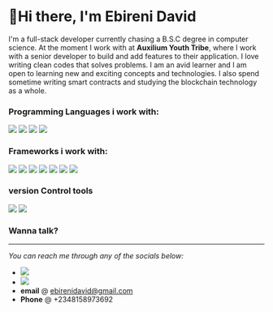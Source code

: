 # 👋Hi there, I'm Ebireni David

I'm a full-stack developer currently chasing a B.S.C degree in computer science. At the moment I work with at **Auxilium Youth Tribe**, where I work with a senior developer to build and add features to their application. I love writing clean codes that solves problems. I am an avid learner and I am open to learning new and exciting concepts and technologies. I also spend sometime writing smart contracts and studying the blockchain technology as a whole.  


### Programming Languages i work with: ### 

<img src="https://img.shields.io/badge/html5-%23E34F26.svg?style=for-the-badge&logo=html5&logoColor=white" />  <img src="https://img.shields.io/badge/javascript-%23323330.svg?style=for-the-badge&logo=javascript&logoColor=%23F7DF1E" />  <img src="https://img.shields.io/badge/ruby-%23CC342D.svg?style=for-the-badge&logo=ruby&logoColor=white" /> <img src="https://img.shields.io/badge/css3-%231572B6.svg?style=for-the-badge&logo=css3&logoColor=white" />

### Frameworks i work with: ### 
 <img src="https://img.shields.io/badge/express.js-%23404d59.svg?style=for-the-badge&logo=express&logoColor=%2361DAFB" />  <img src="https://img.shields.io/badge/node.js-6DA55F?style=for-the-badge&logo=node.js&logoColor=white" />  <img src="https://img.shields.io/badge/rails-%23CC0000.svg?style=for-the-badge&logo=ruby-on-rails&logoColor=white" /> <img src="https://img.shields.io/badge/redux-%23593d88.svg?style=for-the-badge&logo=redux&logoColor=white" /> <img src="https://img.shields.io/badge/react-%2320232a.svg?style=for-the-badge&logo=react&logoColor=%2361DAFB" /> <img src="https://img.shields.io/badge/tailwindcss-%2338B2AC.svg?style=for-the-badge&logo=tailwind-css&logoColor=white"> <img src="https://img.shields.io/badge/styled--components-DB7093?style=for-the-badge&logo=styled-components&logoColor=white" />
 
### version Control tools ###
 <img src="https://img.shields.io/badge/github-%23121011.svg?style=for-the-badge&logo=github&logoColor=white" /> <img src="https://img.shields.io/badge/git-%23F05033.svg?style=for-the-badge&logo=git&logoColor=white" />

### Wanna talk? ###
***
*You can reach me through any of the socials below:*

- [<img src="https://img.shields.io/badge/linkedin-%230077B5.svg?style=for-the-badge&logo=linkedin&logoColor=white" />](https://www.linkedin.com/in/ebireni-david)
- [<img src="https://img.shields.io/badge/dayveed_xx-%231DA1F2.svg?style=for-the-badge&logo=Twitter&logoColor=white"/>](https://twitter.com/dayveed_xx)
- **email** @ ebirenidavid@gmail.com
- **Phone** @ +2348158973692

